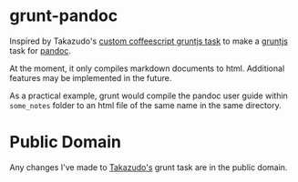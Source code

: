 grunt-pandoc
============

Inspired by Takazudo's [custom coffeescript gruntjs task](https://github.com/Takazudo/gruntExamples) to make a [gruntjs](http://gruntjs.com/) task for [pandoc](http://johnmacfarlane.net/pandoc/). 


At the moment, it only compiles markdown documents to html. Additional features may be implemented in the future. 

As a practical example, grunt would compile the pandoc user guide within `some_notes` folder to an html file of the same name in the same directory.


Public Domain
=============

Any changes I've made to [Takazudo's](https://github.com/Takazudo/) grunt task are in the public domain.